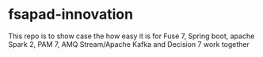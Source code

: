 # fsapad-innovation
This repo is to show case the how easy it is for Fuse 7, Spring boot, apache Spark 2, PAM 7, AMQ Stream/Apache Kafka and Decision 7 work together
